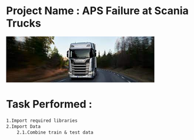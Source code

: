 # Project Name : APS Failure at Scania Trucks

![Alt text](image.png)

# Task Performed :

    1.Import required libraries
    2.Import Data
        2.1.Combine train & test data


